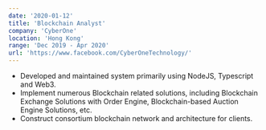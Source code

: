 ```yaml
---
date: '2020-01-12'
title: 'Blockchain Analyst'
company: 'CyberOne'
location: 'Hong Kong'
range: 'Dec 2019 - Apr 2020'
url: 'https://www.facebook.com/CyberOneTechnology/'
---
```


- Developed and maintained system primarily using NodeJS, Typescript and Web3.
- Implement numerous Blockchain related solutions, including Blockchain Exchange Solutions with Order Engine, Blockchain-based Auction Engine Solutions, etc.
- Construct consortium blockchain network and architecture for clients.